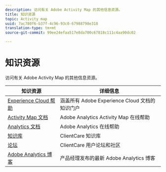 ```yaml
---
description: 访问有关 Adobe Activity Map 的其他信息资源。
title: 知识资源
topic: Activity map
uuid: 7ac780f6-b37f-4c96-93c0-67988798e318
translation-type: tm+mt
source-git-commit: 99ee24efaa517e8da700c67818c111c4aa90dc02

---
```



# 知识资源

访问有关 Adobe Activity Map 的其他信息资源。

| 知识资源 | 详细信息 |
|---|---|
| [Experience Cloud 帮助](https://helpx.adobe.com/cn/support/experience-cloud.html) | 涵盖所有 Adobe Experience Cloud 文档的知识门户 |
| [Activity Map 文档](/help/analyze/activity-map/activity-map.md) | Adobe Analytics Activity Map 在线帮助 |
| [Analytics 文档](/help/landing/home.md) | Adobe Analytics 在线帮助 |
| [知识库](https://helpx.adobe.com/cn/support/analytics.html) | ClientCare 知识库 |
| [论坛](https://forums.adobe.com/community/experience-cloud/analytics-cloud/analytics) | ClientCare 用户论坛和社区 |
| [Adobe Analytics 博客](https://blogs.adobe.com/digitalmarketing/analytics/) | 产品经理发布的最新 Adobe Analytics 博客 |
